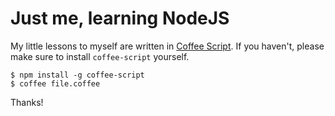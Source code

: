# Just me, learning NodeJS

My little lessons to myself are written in [Coffee Script](http://coffeescript.org). If you haven't, please make sure to install `coffee-script` yourself.

    $ npm install -g coffee-script
    $ coffee file.coffee

Thanks!
